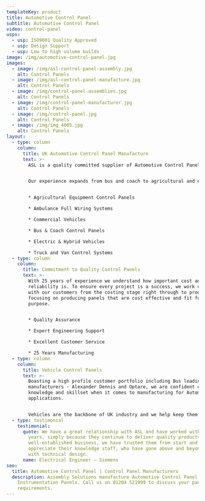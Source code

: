 ```yaml
---
templateKey: product
title: Automotive Control Panel
subtitle: Automotive Control Panel
video: control-panel
usps:
  - usp: ISO9001 Quality Approved
  - usp: Design Support
  - usp: Low to high volume builds
image: /img/automotive-control-panel.jpg
images:
  - image: /img/asl-control-panel-assembly.jpg
    alt: Control Panels
  - image: /img/asl-control-panel-manufacture.jpg
    alt: Control Panels
  - image: /img/control-panel-assemblies.jpg
    alt: Control Panels
  - image: /img/control-panel-manufacturer.jpg
    alt: Control Panels
  - image: /img/control-panel.jpg
    alt: Control Panels
  - image: /img/img_4005.jpg
    alt: Control Panels
layout:
  - type: column
    column:
      title: UK Automotive Control Panel Manufacture
      text: >-
        ASL is a quality committed supplier of Automotive Control Panels.


        Our experience expands from bus and coach to agricultural and electric & hybrid vehicles.


        * Agricultural Equipment Control Panels

        * Ambulance Full Wiring Systems

        * Commercial Vehicles

        * Bus & Coach Control Panels

        * Electric & Hybrid Vehicles 

        * Truck and Van Control Systems
  - type: column
    column:
      title: Commitment to Quality Control Panels
      text: >-
        With 25 years of experience we understand how important cost and
        reliability is. To ensure every project is a success, we work closely
        with our customers from the costing stage right through to production,
        focusing on producing panels that are cost effective and fit for
        purpose.


        * Quality Assurance

        * Expert Engineering Support

        * Excellent Customer Service

        * 25 Years Manufacturing
  - type: column
    column:
      title: Vehicle Control Panels
      text: >-
        Boasting a high profile customer portfolio including Bus leading
        manufacturers - Alexander Dennis and Optare, we are confident on our
        knowledge and skillset when it comes to manufacturing for Automotive
        applications.


        Vehicles are the backbone of UK industry and we help keep them moving. Our fast paced production lines are set up to please the customer with control panels at low cost and quick turnaround.
  - type: testimonial
    testimonial:
      quote: We have a great relationship with ASL and have worked with them for many
        years, simply because they continue to deliver quality products. Being a
        well-established business, we have trusted them from start and
        appreciate their knowledge staff, who have gone above and beyond to help
        with technical design.
      name: Electrical Engineer – Siemens
seo:
  title: Automotive Control Panel | Control Panel Manufacturers
  description: Assembly Solutions manufacture Automotive Control Panel and
    Instrumentation Panels. Call us on 01204 521999 to discuss your panel build
    requirements.
---
```

